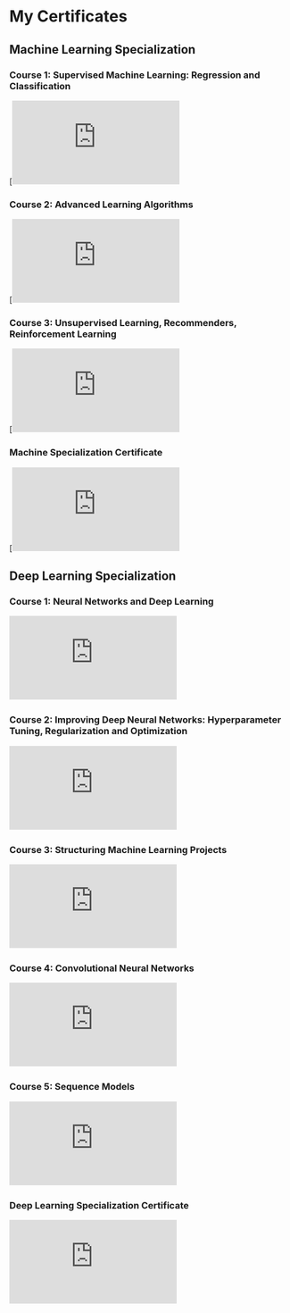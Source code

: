 # My Certificates

## Machine Learning Specialization

### Course 1: Supervised Machine Learning: Regression and Classification
[![Machine Learning Course 1 Certificate](https://github.com/harsh123536/Certificates/blob/main/Supervised%20Machine%20Learning%20-%20Regression%20and%20Classification%20certificate.pdf)

### Course 2: Advanced Learning Algorithms
[![Machine Learning Course 2 Certificate](https://github.com/harsh123536/Certificates/blob/main/Advanced%20Learning%20Algorihtms%20certificate.pdf)

### Course 3: Unsupervised Learning, Recommenders, Reinforcement Learning
[![Machine Learning Course 3 Certificate](https://github.com/harsh123536/Certificates/blob/main/Unsupervised%20Learning%2C%20Recommenders%2C%20Reinforcement%20Learning%20Certificate.pdf) 

### Machine Specialization Certificate
[![Machine Learning Specialization Certificate](
https://github.com/harsh123536/Certificates/blob/main/Machine%20Learning%20Specialization%20Certificate.pdf) 

## Deep Learning Specialization

### Course 1: Neural Networks and Deep Learning
[![Deep Learning Course 1 Certificate](https://github.com/johndoe/certificates/blob/main/dl_course1_certificate.pdf)](https://github.com/johndoe/certificates/blob/main/dl_course1_certificate.pdf)

### Course 2: Improving Deep Neural Networks: Hyperparameter Tuning, Regularization and Optimization
[![Deep Learning Course 2 Certificate](https://github.com/johndoe/certificates/blob/main/dl_course2_certificate.pdf)](https://github.com/johndoe/certificates/blob/main/dl_course2_certificate.pdf)

### Course 3: Structuring Machine Learning Projects
[![Deep Learning Course 3 Certificate](https://github.com/johndoe/certificates/blob/main/dl_course3_certificate.pdf)](https://github.com/johndoe/certificates/blob/main/dl_course3_certificate.pdf)

### Course 4: Convolutional Neural Networks
[![Deep Learning Course 3 Certificate](https://github.com/johndoe/certificates/blob/main/dl_course3_certificate.pdf)](https://github.com/johndoe/certificates/blob/main/dl_course3_certificate.pdf)

### Course 5: Sequence Models
[![Deep Learning Course 3 Certificate](https://github.com/johndoe/certificates/blob/main/dl_course3_certificate.pdf)](https://github.com/johndoe/certificates/blob/main/dl_course3_certificate.pdf)

### Deep Learning Specialization Certificate
[![Deep Learning Specialization Certificate](https://github.com/johndoe/certificates/blob/main/dl_specialization_certificate.pdf)](https://github.com/johndoe/certificates/blob/main/dl_specialization_certificate.pdf)

 
